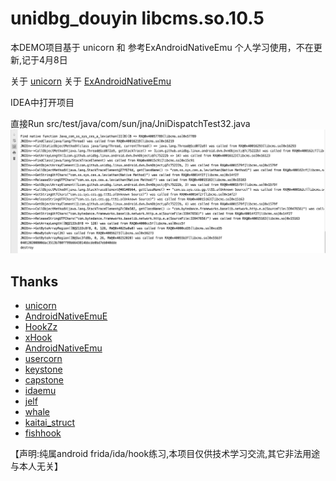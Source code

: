 # unidbg_douyin libcms.so.10.5

本DEMO项目基于 unicorn 和 参考ExAndroidNativeEmu 个人学习使用，不在更新,记于4月8日

关于 [unicorn](https://github.com/zhkl0228/unicorn) 
关于 [ExAndroidNativeEmu](https://github.com/maiyao1988/ExAndroidNativeEmu)

IDEA中打开项目

直接Run src/test/java/com/sun/jna/JniDispatchTest32.java
![](assets/WX20200408-170239@2x.png)
 
## Thanks
- [unicorn](https://github.com/zhkl0228/unicorn)
- [AndroidNativeEmuE](https://github.com/AeonLucid/AndroidNativeEmu)
- [HookZz](https://github.com/jmpews/HookZz)
- [xHook](https://github.com/iqiyi/xHook)
- [AndroidNativeEmu](https://github.com/AeonLucid/AndroidNativeEmu)
- [usercorn](https://github.com/lunixbochs/usercorn)
- [keystone](https://github.com/keystone-engine/keystone)
- [capstone](https://github.com/aquynh/capstone)
- [idaemu](https://github.com/36hours/idaemu)
- [jelf](https://github.com/fornwall/jelf)
- [whale](https://github.com/asLody/whale)
- [kaitai_struct](https://github.com/kaitai-io/kaitai_struct)
- [fishhook](https://github.com/facebook/fishhook)


【声明:纯属android frida/ida/hook练习,本项目仅供技术学习交流,其它非法用途与本人无关】